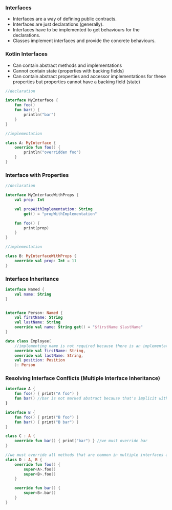 ### Interfaces

- Interfaces are a way of defining public contracts. 
- Interfaces are just declarations (generally). 
- Interfaces have to be implemented to get behaviours for the declarations. 
- Classes implement interfaces and provide the concrete behaviours. 

### Kotlin Interfaces
	
- Can contain abstract methods and implementations
- Cannot contain state (properties with backing fields)
- Can contain abstract properties and accessor implementations for these properties but properties cannot have a backing field (state)


```kotlin
//declaration

interface MyInterface {
	fun foo()
	fun bar() {
		println("bar")
	}
}

//implementation

class A: MyInterface {
	override fun foo() {
		println("overridden foo")
	}
}
```

### Interface with Properties

```kotlin
//declaration

interface MyInterfaceWithProps {
	val prop: Int

	val propWithImplementation: String
		get() = "propWithImplementation"

	fun foo() {
		print(prop)
	}
}

//implementation

class B: MyInterfaceWithProps {
	override val prop: Int = 11
}
```

### Interface Inheritance

```kotlin
interface Named {
	val name: String
}


interface Person: Named {
	val firstName: String
	val lastName: String
	override val name: String get() = "$firstName $lastName"
}

data class Employee(
	//implementing name is not required because there is an implementation in Person interface
	override val firstName: String,
	override val lastName: String,
	val position: Position
	): Person
```

### Resolving Interface Conflicts (Multiple Interface Inheritance)

```kotlin
interface A {
    fun foo() { print("A foo") }
    fun bar() //bar is not marked abstract because that's implicit within an interface declaration if the function has no body.
}

interface B {
    fun foo() { print("B foo") }
    fun bar() { print("B bar") }
}

class C : A {
    override fun bar() { print("bar") } //we must override bar
}

//we must override all methods that are common in multiple interfaces and specify exactly how the super implementations should be called
class D : A, B {
    override fun foo() {
        super<A>.foo()
        super<B>.foo()
    }

    override fun bar() {
        super<B>.bar()
    }
}
```